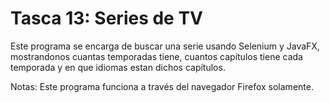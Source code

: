 # Tasca 13: Series de TV

Este programa se encarga de buscar una serie usando Selenium y JavaFX, mostrandonos cuantas temporadas tiene, cuantos capítulos tiene cada temporada y en que idiomas estan dichos capítulos.

Notas: Este programa funciona a través del navegador Firefox solamente.
